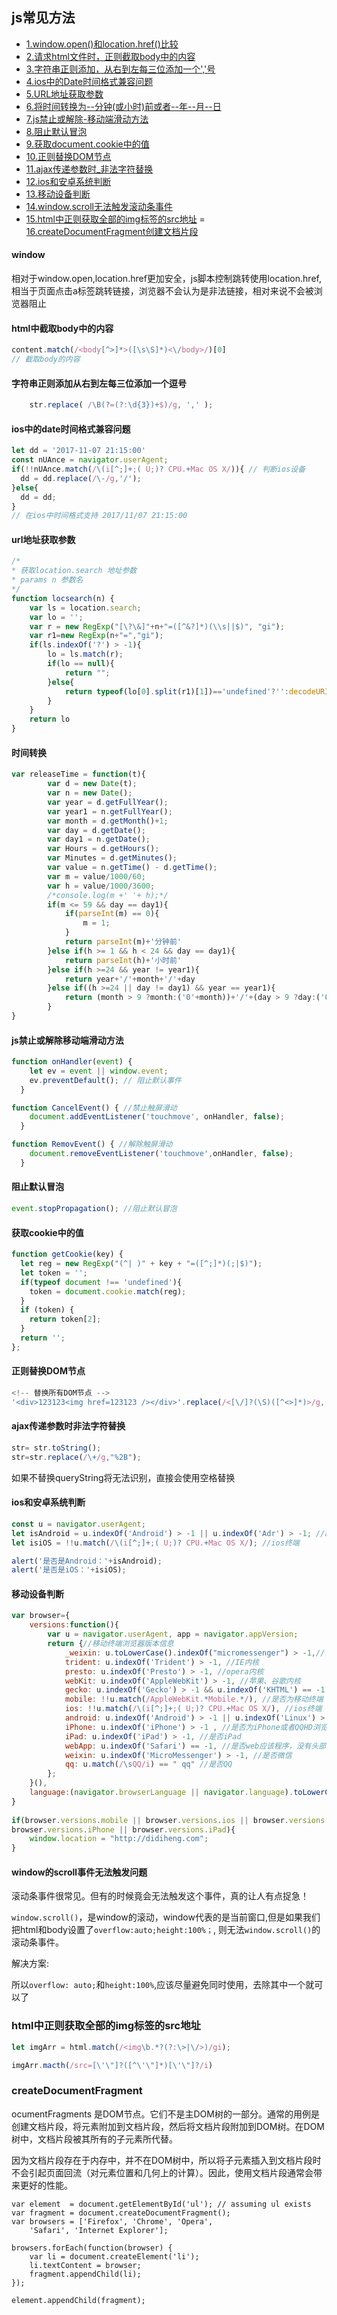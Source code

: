 ## js常见方法

- [1.window.open()和location.href()比较](#window)
- [2.请求html文件时，正则截取body中的内容](#html中截取body中的内容)
- [3.字符串正则添加，从右到左每三位添加一个','号](#字符串正则添加从右到左每三位添加一个逗号)
- [4.ios中的Date时间格式兼容问题](#ios中的date时间格式兼容问题)
- [5.URL地址获取参数](#url地址获取参数)
- [6.将时间转换为--分钟(或小时)前或者--年--月--日](#时间转换)
- [7.js禁止或解除-移动端滑动方法](#js禁止或解除移动端滑动方法)
- [8.阻止默认冒泡](#阻止默认冒泡)
- [9.获取document.cookie中的值](#获取cookie中的值)
- [10.正则替换DOM节点](#正则替换DOM节点)
- [11.ajax传递参数时_非法字符替换](#ajax传递参数时非法字符替换)
- [12.ios和安卓系统判断](#ios和安卓系统判断)
- [13.移动设备判断](#移动设备判断)
- [14.window.scroll无法触发滚动条事件](#window的scroll事件无法触发问题)
- [15.html中正则获取全部的img标签的src地址](#html中正则获取全部的img标签的src地址)
= [16.createDocumentFragment创建文档片段](#createDocumentFragment)

#### window

相对于window.open,location.href更加安全，js脚本控制跳转使用location.href,相当于页面点击a标签跳转链接，浏览器不会认为是非法链接，相对来说不会被浏览器阻止

#### html中截取body中的内容

```javascript
content.match(/<body[^>]*>([\s\S]*)<\/body>/)[0]
// 截取body的内容
```

#### 字符串正则添加从右到左每三位添加一个逗号

```javascript
    str.replace( /\B(?=(?:\d{3})+$)/g, ',' ); 
```

#### ios中的date时间格式兼容问题

```javascript
let dd = '2017-11-07 21:15:00'
const nUAnce = navigator.userAgent;
if(!!nUAnce.match(/\(i[^;]+;( U;)? CPU.+Mac OS X/)){ // 判断ios设备
  dd = dd.replace(/\-/g,'/');
}else{
  dd = dd;
}
// 在ios中时间格式支持 2017/11/07 21:15:00
```

#### url地址获取参数

```javascript
/*
* 获取location.search 地址参数
* params n 参数名
*/
function locsearch(n) {
    var ls = location.search;
    var lo = '';
    var r = new RegExp("[\?\&]"+n+"=([^&?]*)(\\s||$)", "gi");
    var r1=new RegExp(n+"=","gi");
    if(ls.indexOf('?') > -1){
        lo = ls.match(r);
        if(lo == null){
            return "";
        }else{
            return typeof(lo[0].split(r1)[1])=='undefined'?'':decodeURIComponent(lo[0].split(r1)[1]);
        }
    }
    return lo
}
```

#### 时间转换

```javascript
var releaseTime = function(t){
        var d = new Date(t);
        var n = new Date();
        var year = d.getFullYear();
        var year1 = n.getFullYear();
        var month = d.getMonth()+1;
        var day = d.getDate();
        var day1 = n.getDate();
        var Hours = d.getHours();
        var Minutes = d.getMinutes();
        var value = n.getTime() - d.getTime();
        var m = value/1000/60;
        var h = value/1000/3600;
        /*console.log(m +' '+ h);*/
        if(m <= 59 && day == day1){
            if(parseInt(m) == 0){
                m = 1;
            }
            return parseInt(m)+'分钟前'
        }else if(h >= 1 && h < 24 && day == day1){
            return parseInt(h)+'小时前'
        }else if(h >=24 && year != year1){
            return year+'/'+month+'/'+day
        }else if((h >=24 || day != day1) && year == year1){
            return (month > 9 ?month:('0'+month))+'/'+(day > 9 ?day:('0'+day))
        }
}
```

#### js禁止或解除移动端滑动方法

```javascript
function onHandler(event) {
    let ev = event || window.event;
    ev.preventDefault(); // 阻止默认事件
  }

function CancelEvent() { //禁止触屏滑动
    document.addEventListener('touchmove', onHandler, false);
  }

function RemovEvent() { //解除触屏滑动
    document.removeEventListener('touchmove',onHandler, false);
  }
```

#### 阻止默认冒泡

```javascript
event.stopPropagation(); //阻止默认冒泡
```

#### 获取cookie中的值

```javascript
function getCookie(key) {
  let reg = new RegExp("(^| )" + key + "=([^;]*)(;|$)");
  let token = '';
  if(typeof document !== 'undefined'){
    token = document.cookie.match(reg);
  }
  if (token) {
    return token[2];
  }
  return '';
};
```

#### 正则替换DOM节点

```javascript
<!-- 替换所有DOM节点 -->
'<div>123123<img href=123123 /></div>'.replace(/<[\/]?(\S)([^<>]*)>/g, '')
```

#### ajax传递参数时非法字符替换

```javascript
str= str.toString();
str=str.replace(/\+/g,"%2B");
```
如果不替换queryString将无法识别，直接会使用空格替换

#### ios和安卓系统判断

```javascript
const u = navigator.userAgent;
let isAndroid = u.indexOf('Android') > -1 || u.indexOf('Adr') > -1; //android终端
let isiOS = !!u.match(/\(i[^;]+;( U;)? CPU.+Mac OS X/); //ios终端

alert('是否是Android：'+isAndroid);
alert('是否是iOS：'+isiOS);
```

#### 移动设备判断

```javascript
var browser={  
    versions:function(){   
        var u = navigator.userAgent, app = navigator.appVersion;   
        return {//移动终端浏览器版本信息   
            _weixin: u.toLowerCase().indexOf("micromessenger") > -1,// 微信
            trident: u.indexOf('Trident') > -1, //IE内核  
            presto: u.indexOf('Presto') > -1, //opera内核  
            webKit: u.indexOf('AppleWebKit') > -1, //苹果、谷歌内核  
            gecko: u.indexOf('Gecko') > -1 && u.indexOf('KHTML') == -1, //火狐内核  
            mobile: !!u.match(/AppleWebKit.*Mobile.*/), //是否为移动终端  
            ios: !!u.match(/\(i[^;]+;( U;)? CPU.+Mac OS X/), //ios终端  
            android: u.indexOf('Android') > -1 || u.indexOf('Linux') > -1, //android终端或者uc浏览器  
            iPhone: u.indexOf('iPhone') > -1 , //是否为iPhone或者QQHD浏览器  
            iPad: u.indexOf('iPad') > -1, //是否iPad    
            webApp: u.indexOf('Safari') == -1, //是否web应该程序，没有头部与底部  
            weixin: u.indexOf('MicroMessenger') > -1, //是否微信   
            qq: u.match(/\sQQ/i) == " qq" //是否QQ  
        };  
    }(),  
    language:(navigator.browserLanguage || navigator.language).toLowerCase()  
}   
  
if(browser.versions.mobile || browser.versions.ios || browser.versions.android ||   
browser.versions.iPhone || browser.versions.iPad){        
    window.location = "http://didiheng.com";  
} 
```

#### window的scroll事件无法触发问题

滚动条事件很常见。但有的时候竟会无法触发这个事件，真的让人有点捉急！

```window.scroll()```，是window的滚动，window代表的是当前窗口,但是如果我们把html和body设置了```overflow:auto;height:100%；```, 则无法```window.scroll()```的滚动条事件。

解决方案: 

所以```overflow: auto;```和```height:100%```,应该尽量避免同时使用，去除其中一个就可以了

### html中正则获取全部的img标签的src地址
```javascript
let imgArr = html.match(/<img\b.*?(?:\>|\/>)/gi);

imgArr.macth(/src=[\'\"]?([^\'\"]*)[\'\"]?/i)
```

### createDocumentFragment

ocumentFragments 是DOM节点。它们不是主DOM树的一部分。通常的用例是创建文档片段，将元素附加到文档片段，然后将文档片段附加到DOM树。在DOM树中，文档片段被其所有的子元素所代替。

因为文档片段存在于内存中，并不在DOM树中，所以将子元素插入到文档片段时不会引起页面回流（对元素位置和几何上的计算）。因此，使用文档片段通常会带来更好的性能。

```
var element  = document.getElementById('ul'); // assuming ul exists
var fragment = document.createDocumentFragment();
var browsers = ['Firefox', 'Chrome', 'Opera', 
    'Safari', 'Internet Explorer'];

browsers.forEach(function(browser) {
    var li = document.createElement('li');
    li.textContent = browser;
    fragment.appendChild(li);
});

element.appendChild(fragment);
```
